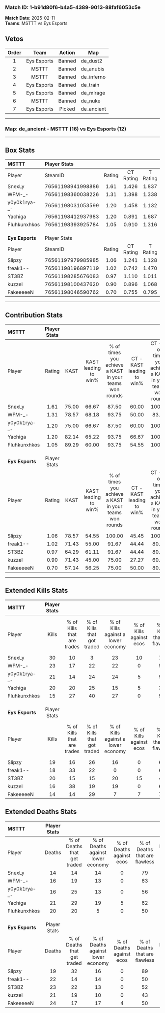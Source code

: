 ### Match ID: 1-b91d80f6-b4a5-4389-9013-88faf6053c5e  
**Match Date**: 2025-02-11  
**Teams**: MSTTT vs Eys Esports  

## Vetos  

| Order | Team | Action | Map |
| :---: | :--: | :----: | --- |
| 1 | Eys Esports | Banned | de_dust2 |
| 2 | MSTTT | Banned | de_anubis |
| 3 | MSTTT | Banned | de_inferno |
| 4 | Eys Esports | Banned | de_train |
| 5 | Eys Esports | Banned | de_mirage |
| 6 | MSTTT | Banned | de_nuke |
| 7 | Eys Esports | Picked | de_ancient |

---  

### **Map**: de_ancient - MSTTT (16) vs Eys Esports (12)  
---  

## Box Stats  

| **MSTTT**       | Player Stats      |        |           |          |       |       |       |         |        |      |     |
| :- | :- | :-: | :-: | :-: | :-: | :-: | :-: | :-: | :-: | :-: | :-: |
| Player          | SteamID           | Rating | CT Rating | T Rating | KAST  |  ADR  | Kills | Assists | Deaths | K/D  | HS% |
| SnexLy          | 76561198941998886 |  1.61  |   1.426   |  1.837   | 75.00 | 101.9 |  30   |    3    |   14   | 2.14 | 16  |
| WFM-_-          | 76561198360038226 |  1.31  |   1.398   |  1.338   | 78.57 | 78.1  |  23   |    5    |   16   | 1.44 | 56  |
| y0y0k1rya-_-    | 76561198031053599 |  1.20  |   1.458   |  1.132   | 75.00 | 72.6  |  21   |    5    |   16   | 1.31 | 57  |
| Yachiga         | 76561198412937983 |  1.20  |   0.891   |  1.687   | 82.14 | 92.8  |  20   |    7    |   21   | 0.95 | 75  |
| FIuhkunxhkos    | 76561198393925784 |  1.05  |   0.910   |  1.316   | 89.29 | 65.8  |  15   |   12    |   20   | 0.75 | 60  |
|                 |                   |        |           |          |       |       |       |         |        |      |     |
|                 |                   |        |           |          |       |       |       |         |        |      |     |
|                 |                   |        |           |          |       |       |       |         |        |      |     |
| **Eys Esports** | Player Stats      |        |           |          |       |       |       |         |        |      |     |
| Player          | SteamID           | Rating | CT Rating | T Rating | KAST  |  ADR  | Kills | Assists | Deaths | K/D  | HS% |
| Slipzy          | 76561197979985985 |  1.06  |   1.241   |  1.128   | 78.57 | 58.4  |  19   |    3    |   19   | 1.00 | 26  |
| freak1--        | 76561198196897119 |  1.02  |   0.742   |  1.470   | 71.43 | 84.0  |  18   |    9    |   22   | 0.82 | 66  |
| ST3BZ           | 76561198285676083 |  0.97  |   1.110   |  1.011   | 64.29 | 76.4  |  20   |    4    |   23   | 0.87 | 40  |
| kuzzel          | 76561198100437620 |  0.90  |   0.896   |  1.068   | 71.43 | 65.1  |  16   |    4    |   21   | 0.76 | 43  |
| FakeeeeeN       | 76561198046590762 |  0.70  |   0.755   |  0.795   | 57.14 | 70.2  |  14   |    5    |   24   | 0.58 | 57  |
---  

## Contribution Stats  

| **MSTTT**       | Player Stats |       |                      |                                                        |                           |                                                             |                          |                                                            |
| :- | :-: | :-: | :-: | :-: | :-: | :-: | :-: | :-: |
| Player          |    Rating    | KAST  | KAST leading to win% | % of times you achieve a KAST in your teams won rounds | CT - KAST leading to win% | CT - % of times you achieve a KAST in your teams won rounds | T - KAST leading to win% | T - % of times you achieve a KAST in your teams won rounds |
| SnexLy          |     1.61     | 75.00 |        66.67         |                         87.50                          |           60.00           |                           100.00                            |          72.73           |                           80.00                            |
| WFM-_-          |     1.31     | 78.57 |        68.18         |                         93.75                          |           50.00           |                            83.33                            |          83.33           |                           100.00                           |
| y0y0k1rya-_-    |     1.20     | 75.00 |        66.67         |                         87.50                          |           60.00           |                           100.00                            |          72.73           |                           80.00                            |
| Yachiga         |     1.20     | 82.14 |        65.22         |                         93.75                          |           66.67           |                           100.00                            |          64.29           |                           90.00                            |
| FIuhkunxhkos    |     1.05     | 89.29 |        60.00         |                         93.75                          |           54.55           |                           100.00                            |          64.29           |                           90.00                            |
|                 |              |       |                      |                                                        |                           |                                                             |                          |                                                            |
|                 |              |       |                      |                                                        |                           |                                                             |                          |                                                            |
|                 |              |       |                      |                                                        |                           |                                                             |                          |                                                            |
| **Eys Esports** | Player Stats |       |                      |                                                        |                           |                                                             |                          |                                                            |
| Player          |    Rating    | KAST  | KAST leading to win% | % of times you achieve a KAST in your teams won rounds | CT - KAST leading to win% | CT - % of times you achieve a KAST in your teams won rounds | T - KAST leading to win% | T - % of times you achieve a KAST in your teams won rounds |
| Slipzy          |     1.06     | 78.57 |        54.55         |                         100.00                         |           45.45           |                           100.00                            |          63.64           |                           100.00                           |
| freak1--        |     1.02     | 71.43 |        55.00         |                         91.67                          |           44.44           |                            80.00                            |          63.64           |                           100.00                           |
| ST3BZ           |     0.97     | 64.29 |        61.11         |                         91.67                          |           44.44           |                            80.00                            |          77.78           |                           100.00                           |
| kuzzel          |     0.90     | 71.43 |        45.00         |                         75.00                          |           27.27           |                            60.00                            |          66.67           |                           85.71                            |
| FakeeeeeN       |     0.70     | 57.14 |        56.25         |                         75.00                          |           50.00           |                            80.00                            |          62.50           |                           71.43                            |
---  

## Extended Kills Stats  

| **MSTTT**       | Player Stats |                            |                            |                                    |                         |                              |                                 |                                       |                    |           |
| :- | :-: | :-: | :-: | :-: | :-: | :-: | :-: | :-: | :-: | :-: |
| Player          |    Kills     | % of Kills that are trades | % of Kills that got traded | % of Kills against a lower economy | % of Kills against ecos | % of Kills that are flawless | % of Kills that are close duels | % of Kills that are assisted by flash | Pistol Round Kills | AWP Kills |
| SnexLy          |      30      |             10             |             3              |                 23                 |           10            |              73              |                3                |                   7                   |         0          |    11     |
| WFM-_-          |      23      |             17             |             22             |                 22                 |            0            |              52              |                4                |                   0                   |         3          |     0     |
| y0y0k1rya-_-    |      21      |             14             |             24             |                 24                 |            5            |              57              |               10                |                  14                   |         1          |     1     |
| Yachiga         |      20      |             20             |             25             |                 15                 |            5            |              35              |                5                |                  10                   |         1          |     0     |
| FIuhkunxhkos    |      15      |             27             |             40             |                 27                 |            0            |              53              |               13                |                   0                   |         2          |     0     |
|                 |              |                            |                            |                                    |                         |                              |                                 |                                       |                    |           |
|                 |              |                            |                            |                                    |                         |                              |                                 |                                       |                    |           |
|                 |              |                            |                            |                                    |                         |                              |                                 |                                       |                    |           |
| **Eys Esports** | Player Stats |                            |                            |                                    |                         |                              |                                 |                                       |                    |           |
| Player          |    Kills     | % of Kills that are trades | % of Kills that got traded | % of Kills against a lower economy | % of Kills against ecos | % of Kills that are flawless | % of Kills that are close duels | % of Kills that are assisted by flash | Pistol Round Kills | AWP Kills |
| Slipzy          |      19      |             16             |             26             |                 16                 |            0            |              63              |                5                |                   5                   |         1          |    11     |
| freak1--        |      18      |             33             |             22             |                 0                  |            0            |              67              |                6                |                   0                   |         6          |     0     |
| ST3BZ           |      20      |             15             |             15             |                 20                 |           15            |              45              |                5                |                  15                   |         0          |     1     |
| kuzzel          |      16      |             38             |             19             |                 19                 |            0            |              63              |                6                |                   0                   |         2          |     0     |
| FakeeeeeN       |      14      |             14             |             29             |                 7                  |            7            |              71              |                7                |                   0                   |         1          |     2     |
## Extended Deaths Stats  

| **MSTTT**       | Player Stats |                             |                                   |                          |                               |                            |                           |               |
| :- | :-: | :-: | :-: | :-: | :-: | :-: | :-: | :-: |
| Player          |    Deaths    | % of Deaths that get traded | % of Deaths against lower economy | % of Deaths against ecos | % of Deaths that are flawless | % of Deaths that are close | % of Deaths while blinded | Deaths to AWP |
| SnexLy          |      14      |             14              |                14                 |            0             |              79               |             7              |             7             |       1       |
| WFM-_-          |      16      |             19              |                13                 |            0             |              63               |             13             |             6             |       2       |
| y0y0k1rya-_-    |      16      |             25              |                13                 |            0             |              56               |             6              |             0             |       4       |
| Yachiga         |      21      |             29              |                19                 |            5             |              62               |             5              |             0             |       3       |
| FIuhkunxhkos    |      20      |             20              |                 5                 |            0             |              50               |             0              |            10             |       4       |
|                 |              |                             |                                   |                          |                               |                            |                           |               |
|                 |              |                             |                                   |                          |                               |                            |                           |               |
|                 |              |                             |                                   |                          |                               |                            |                           |               |
| **Eys Esports** | Player Stats |                             |                                   |                          |                               |                            |                           |               |
| Player          |    Deaths    | % of Deaths that get traded | % of Deaths against lower economy | % of Deaths against ecos | % of Deaths that are flawless | % of Deaths that are close | % of Deaths while blinded | Deaths to AWP |
| Slipzy          |      19      |             32              |                16                 |            0             |              89               |             0              |             0             |       4       |
| freak1--        |      22      |             14              |                14                 |            0             |              50               |             0              |             0             |       2       |
| ST3BZ           |      23      |             22              |                13                 |            0             |              52               |             4              |             0             |       3       |
| kuzzel          |      21      |             19              |                10                 |            0             |              43               |             10             |            14             |       2       |
| FakeeeeeN       |      24      |             17              |                17                 |            4             |              50               |             17             |            17             |       1       |
